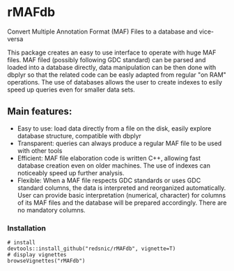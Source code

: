 # rMAFdb

Convert Multiple Annotation Format (MAF) Files to a database and vice-versa

This package creates an easy to use interface to operate with huge MAF files.
MAF filed (possibly following GDC standard) can be parsed and loaded into a database
directly, data manipulation can be then done with dbplyr so that the related
code can be easly adapted from regular "on RAM" operations. 
The use of databases allows the user to create indexes to esily speed up queries
even for smaller data sets.

## Main features:

* Easy to use: load data directly from a file on the disk, easily explore database structure, compatible with dbplyr
* Transparent: queries can always produce a regular MAF file to be used with other tools
* Efficient: MAF file elaboration code is written C++, allowing fast database creation even on older machines.
  The use of indexes can noticeably speed up further analysis.
* Flexible: When a MAF file respects GDC standards or uses GDC standard columns, the data is interpreted and 
  reorganized automatically. User can provide basic interpretation (numerical, character) for columns of its
  MAF files and the database will be prepared accordingly. There are no mandatory columns.
  
### Installation

```{r}
# install
devtools::install_github("redsnic/rMAFdb", vignette=T)
# display vignettes
browseVignettes("rMAFdb")
```

